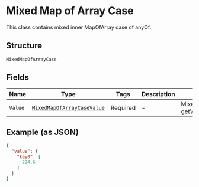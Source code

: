 
# Mixed Map of Array Case

This class contains mixed inner MapOfArray case of anyOf.

## Structure

`MixedMapOfArrayCase`

## Fields

| Name | Type | Tags | Description | Getter | Setter |
|  --- | --- | --- | --- | --- | --- |
| `Value` | [`MixedMapOfArrayCaseValue`]($m/MixedMapOfArrayCaseValue) | Required | - | MixedMapOfArrayCaseValue getValue() | setValue(MixedMapOfArrayCaseValue value) |

## Example (as JSON)

```json
{
  "value": {
    "key0": [
      224.6
    ]
  }
}
```

